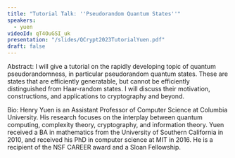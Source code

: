 ```yaml
---
title: "Tutorial Talk: ''Pseudorandom Quantum States''"
speakers:
  - yuen
videoId: qT4OuGSI_uk
presentation: "/slides/QCrypt2023TutorialYuen.pdf"
draft: false
---
```

Abstract: I will give a tutorial on the rapidly developing topic of quantum pseudorandomness, in particular pseudorandom quantum states. These are states that are efficiently generatable, but cannot be efficiently distinguished from Haar-random states. I will discuss their motivation, constructions, and applications to cryptography and beyond.

Bio: Henry Yuen is an Assistant Professor of Computer Science at Columbia University. His research focuses on the interplay between quantum computing, complexity theory, cryptography, and information theory. Yuen received a BA in mathematics from the University of Southern California in 2010, and received his PhD in computer science at MIT in 2016. He is a recipient of the NSF CAREER award and a Sloan Fellowship.

<!-- fields to use above: -->
<!-- videoId: "Vfl9pPh6ipI" -->
<!-- presentation: "/slides/invited-MargaridaPereira.pdf" -->
